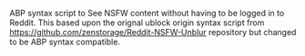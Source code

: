 ABP syntax script to See NSFW content without having to be logged in to Reddit. 
This based upon the orignal ublock origin syntax script from https://github.com/zenstorage/Reddit-NSFW-Unblur repository but changed to be ABP syntax compatible.
